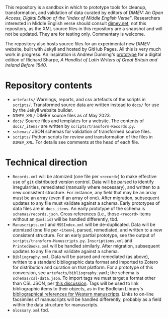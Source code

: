 This repository is a sandbox in which to prototype tools for cleanup, transformation, and validation of data curated by editors of *DIMEV: An Open Access, Digital Edition of the "Index of Middle English Verse"*.
Researchers interested in Middle English verse should consult [dimev.net](https://www.dimev.net/), not this repository, as the XML source files in this repository are a snapshot and will not be updated.
They are for testing only.
Commentary is welcome.

The repository also hosts source files for an experimental new *DIMEV* website, built with Jekyll and hosted by GitHub Pages.
All this is very much work in progress.
An inspiration is Andrew Dunning's [prototype](https://github.com/medievallibraries/latin-writers) for a digital edition of Richard Sharpe, *A Handlist of Latin Writers of Great Britain and Ireland Before 1540*.

# Repository contents
- `artefacts/`
  Warnings, reports, and csv artefacts of the scripts in `scripts/`.
  Transformed source data are written instead to `docs/` for use by the Jekyll website builder.
- `DIMEV_XML/`
  DIMEV source files as of May 2023.
- `docs/`
  Source files and templates for a website.
  The contents of `docs/_items/` are written by `scripts/transform-Records.py`.
- `schemas/`
  JSON schemas for validation of transformed source files.
- `scripts/`
  Python scripts for review and transformation of the files in `DIMEV_XML`.
  For details see comments at the head of each file.

# Technical direction
- `Records.xml` will be atomized (one file per `<record>`) to make effective use of `git` distributed version control.
  Data will be parsed to identify irregularities, remediated (manually where necessary), and written to a new consistent structure.
  For instance, any field that may be an array must be an array (even if an array of one).
  After migration, subsequent updates to any file must validate against a schema.
  Early prototypes of data files are in `docs_items`.
  An early prototype of the schema is `schemas/records.json`.
  Cross references (i.e., those `<record>` items without an `@xml:id`) will be handled differently, tbd.
- `Manuscripts.xml` and `MSSIndex.xml` will be de-duplicated.
  Data will be atomized (one file per `<item>`), parsed, remediated, and written to a new consistent structure.
  For an early partial prototype, see the output of `scripts/transform-Manuscripts.py`.
  `Inscriptions.xml` and `PrintedBooks.xml` will be handled similarly.
  After migration, subsequent updates to any file must validate against a schema.
- `Bibliography.xml`.
  Data will be parsed and remediated (as above), written to a standard bibliographic data format and imported to Zotero for distribution and curation on that platform.
  For a prototype of this conversion, see `artefacts/bibliography.yaml`; the schema is `schemas/csl-data.json`.
  To import tags we must target a format other than CSL JSON, per [this discussion](https://forums.zotero.org/discussion/115214/importing-tags-from-bibliographic-data-formats).
  Tags will be used to link bibliographic items to their objects, as in the Bodleian Library's [bibliographical references for Western manuscripts](https://www.zotero.org/bodleianwmss/library).
  Links to on-line facsimiles of manuscripts will be handled differently, probably as a field within the data structure for manuscripts.
- `Glossary.xml` tbd.
